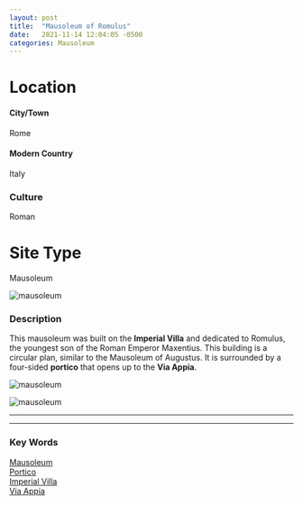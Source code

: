 ```yaml
---
layout: post
title:  "Mausoleum of Romulus"
date:   2021-11-14 12:04:05 -0500
categories: Mausoleum
---
```

# Location
#### City/Town
Rome
#### Modern Country
Italy
### Culture
Roman
# Site Type
Mausoleum

![mausoleum](https://archaeology-travel.com/wp-content/uploads/2014/06/mausoleum-romulus.jpg)

### Description
This mausoleum was built on the **Imperial Villa** and dedicated to Romulus, the youngest son of the Roman Emperor Maxentius. This building is a circular plan, similar to the Mausoleum of Augustus. It is surrounded by a four-sided **portico** that opens up to the **Via Appia**.

![mausoleum](https://1.bp.blogspot.com/-aYBn0HPE3Bk/WRiDm7Xw7II/AAAAAAAAgYM/Dg9GHACXSn484qs8296Kc-N7xZ1XBLlGACLcB/s1600/mausoleo-romolo6.jpg)

![mausoleum](https://2.bp.blogspot.com/-QtdikUFL6oI/WRiD3Q-gAZI/AAAAAAAAgYU/RqHzeA6v9gscoohwxSc_NecW77Dxau9zgCLcB/s1600/mausoleo-romolo4.jpg)


---
---
### Key Words
[Mausoleum](https://www.britannica.com/topic/mausoleum)\
[Portico](https://www.britannica.com/technology/portico-architecture)\
[Imperial Villa](https://en.wikipedia.org/wiki/Roman_villa)\
[Via Appia](https://www.britannica.com/topic/Appian-Way)
